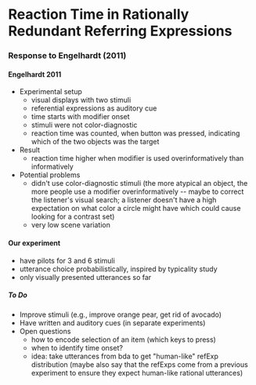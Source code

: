 # Reaction Time in Rationally Redundant Referring Expressions
### Response to Engelhardt (2011)

#### Engelhardt 2011
- Experimental setup
	-  visual displays with two stimuli
	-  referential expressions as auditory cue
	-  time starts with modifier onset
	-  stimuli were not color-diagnostic
	-  reaction time was counted, when button was pressed, indicating which of the two objects was the target
-  Result
	-  reaction time higher when modifier is used overinformatively than informatively
-  Potential problems
	-  didn't use color-diagnostic stimuli (the more atypical an object, the more people use a modifier overinformatively -- maybe to correct the listener's visual search; a listener doesn't have a high expectation on what color a circle might have which could cause looking for a contrast set)
	-  very low scene variation

#### Our experiment
- have pilots for 3 and 6 stimuli
- utterance choice probabilistically, inspired by typicality study
- only visually presented utterances so far

##### To Do
- Improve stimuli (e.g., improve orange pear, get rid of avocado)
- Have written and auditory cues (in separate experiments)
- Open questions
	- how to encode selection of an item (which keys to press)
	- when to identify time onset?
	- idea: take utterances from bda to get "human-like" refExp distribution (maybe also say that the refExps come from a previous experiment to ensure they expect human-like rational utterances)